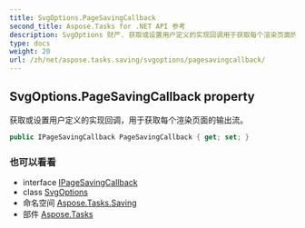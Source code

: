 ```yaml
---
title: SvgOptions.PageSavingCallback
second_title: Aspose.Tasks for .NET API 参考
description: SvgOptions 财产. 获取或设置用户定义的实现回调用于获取每个渲染页面的输出流
type: docs
weight: 20
url: /zh/net/aspose.tasks.saving/svgoptions/pagesavingcallback/
---
```

## SvgOptions.PageSavingCallback property

获取或设置用户定义的实现回调，用于获取每个渲染页面的输出流。

```csharp
public IPageSavingCallback PageSavingCallback { get; set; }
```

### 也可以看看

* interface [IPageSavingCallback](../../ipagesavingcallback/)
* class [SvgOptions](../)
* 命名空间 [Aspose.Tasks.Saving](../../svgoptions/)
* 部件 [Aspose.Tasks](../../../)


